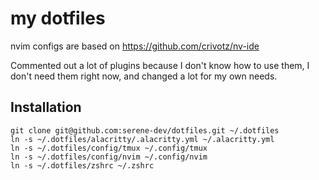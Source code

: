 # my dotfiles

nvim configs are based on https://github.com/crivotz/nv-ide

Commented out a lot of plugins because I don't know how to use them, I don't need them right now, and changed a lot for my own needs.

## Installation

```
git clone git@github.com:serene-dev/dotfiles.git ~/.dotfiles
ln -s ~/.dotfiles/alacritty/.alacritty.yml ~/.alacritty.yml
ln -s ~/.dotfiles/config/tmux ~/.config/tmux
ln -s ~/.dotfiles/config/nvim ~/.config/nvim
ln -s ~/.dotfiles/zshrc ~/.zshrc
```
